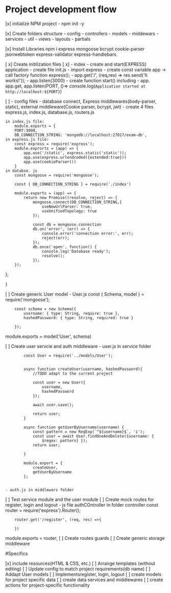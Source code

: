 # Project development flow

[x] initialize NPM project
    - npm init -y 

[x] Create folders structure
    - config
    - controllers
    - models
    - middewars
    - services
    - util
    - views
        - layouts
        - partials

[x] Install Libraries
    npm i express mongoose bcrypt cookie-parser jsonwebtoken express-validator express-handlebars

[ x] Create initilization files
[ x] - index - create and start(EXPRESS) application
    - create file init.js
    - import express
    - create const variable app -> call factory function express();
    - app.get('/', (req,res) => res.send('It works!'));
    - app.listen(3000)
    - create function start() including - app. app.get,     app.listen(PORT, ()=> console.log(`Application started at http://localhost:${PORT}`)

[ ] - config files - database connect, Express middlewares(body-parser, static), external middleware(Cookie parser, bcrypt, jwt)
    - create 4 files express.js, index.js, database.js, routers.js

    in index.js file:
        module.exports = {
        PORT:3000,
        DB_CONNECTION_STRING: 'mongodb://localhost:27017/exam-db',
    in express.js file:
        const express = require('express');
        module.exprorts = (app) => {
            app.use('/static', express.static('static'));
            app.use(express.urlendcoded({extended:true}))
            app.use(cookieParser())
        }
    in databse. js
        const mongoose = require('mongoose');

        const { DB_CONNECTION_STRING } = require('./index')

        module.exports = (app) => {
            return new Promise((resolve, reject) => {
                mongoose.connect(DB_CONNECTION_STRING,{
                    useNewUrlParser: true,
                    useUnifiedTopology: true
                });

                const db = mongoose.connection
                db.on('error', (err) => {
                    console.error('connection error:', err);
                    reject(err);
                });
                db.once('open', function() {
                    console.log('Database ready');
                    resolve();
                });
        });
};

}
        
[ ] Create generic User model
    - User.js
        const { Schema, model } = require('mongoose');

        const schema = new Schema({
            username: { type: String, require: true },
            hashedPassword: { type: String, required: true } 

        });

module.exports = model('User', schema)

[ ] Create user servcie and auth middleware
    - user.js in service folder
        
            const User = require('../models/User');


            async function createUser(username, hashedPassword){
                //TODO adapt to the current project

                const user = new User({
                    username,
                    hashedPassword
                });

                await user.save();

                return user;
            }

            async function getUserByUsername(username) {
                const pattern = new RegExp(`^${username}$`, 'i');
                const user = await User.findOneAndDelete({username: {
                    $regex: pattern} });
                return user;

            }

            module.export = {
                createUser,
                getUserByUsername
            };


    - auth.js in middlewars folder

        
[ ] Test service module and the user module
[ ] Create mock routes for register, login and logout
    - js file authCOntroller in folder controller 
    const router = require('express').Router();

        router.get('/register', (req, res) =>{

        })

module.exports = router;
[ ] Create routes guards
[ ] Create generic storage middleware

#Specifics

[x] include resources(HTML & CSS, etc.)
[ ] Arrange templates (without editing)
[ ] Update config to match project requirements(db name)
[ ] Addapt User models
[ ] Implementsregister, login, logout
[ ] create models for project specific data
[ ] create data services and middlewares 
[ ] create actions for project-specific functionality